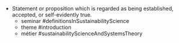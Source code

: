- Statement or proposition which is regarded as being established, accepted, or self-evidently true.
	- seminar #definitionsInSustainabilityScience
	- theme #introduction
	- métier #sustainabilityScienceAndSystemsTheory